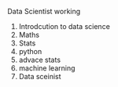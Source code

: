 Data Scientist working 

1. Introdcution to data science
2. Maths
3. Stats
4. python
5. advace stats
6. machine learning
7. Data sceinist
